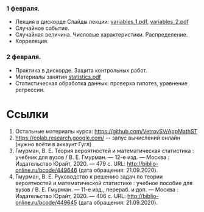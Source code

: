 ### 1 февраля.
  - Лекция в дискорде
  Слайды лекции:  [variables_1.pdf](https://github.com/VetrovSV/AppMathST/blob/master/variables_1.pdf?raw=true), [variables_2.pdf](https://github.com/VetrovSV/AppMathST/blob/master/variables_2.pdf?raw=true)
  - Случайное событие. 
  - Случайная величина. Числовые характеристики. Распределение.
  - Корреляция. 

### 2 февраля.
   - Практика в дискорде. Защита контрольных работ.
   - Материалы занятия [statistics.pdf](https://github.com/VetrovSV/AppMathST/blob/master/statistics.pdf?raw=true)
   - Статистическая обработка данных: проверка гипотез, уравнение регрессии. 
      
# Ссылки
1. Остальные материалы курса: https://github.com/VetrovSV/AppMathST
1. https://colab.research.google.com/ -- запус вычислений онлайн (нужно воёти в аккаунт Гугл)
1. Гмурман, В. Е.  Теория вероятностей и математическая статистика : учебник для вузов / В. Е. Гмурман. — 12-е изд. — Москва :
Издательство Юрайт, 2020. — 479 с. URL: http://biblio-online.ru/bcode/449646 (дата обращения: 21.09.2020).
1. Гмурман, В. Е. Руководство к решению задач по теории вероятностей и математической статистике : учебное пособие для вузов / В. Е. Гмурман. — 11-е изд., перераб. и доп. — Москва : Издательство Юрайт, 2020. — 406 с. URL: http://biblio-online.ru/bcode/449645 (дата обращения: 21.09.2020).

